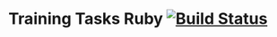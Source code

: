 # Training Tasks Ruby [![Build Status](https://api.travis-ci.org/shhavel/codility_train_ruby.svg?branch=master)](https://travis-ci.org/shhavel/codility_train_ruby)
